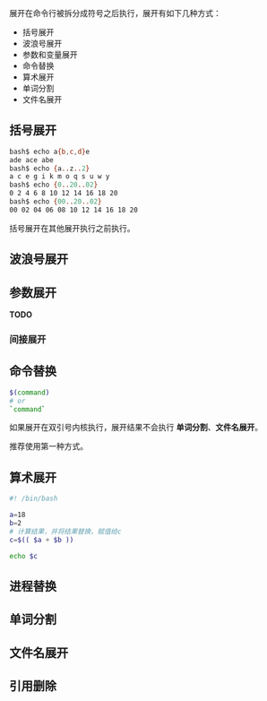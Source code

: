 展开在命令行被拆分成符号之后执行，展开有如下几种方式：

* 括号展开
* 波浪号展开
* 参数和变量展开
* 命令替换
* 算术展开
* 单词分割
* 文件名展开





## 括号展开

```bash
bash$ echo a{b,c,d}e
ade ace abe
bash$ echo {a..z..2}
a c e g i k m o q s u w y
bash$ echo {0..20..02}
0 2 4 6 8 10 12 14 16 18 20
bash$ echo {00..20..02}
00 02 04 06 08 10 12 14 16 18 20
```

括号展开在其他展开执行之前执行。



## 波浪号展开



## 参数展开

**TODO**

### 间接展开





## 命令替换

```bash
$(command)
# or
`command`
```

如果展开在双引号内核执行，展开结果不会执行 **单词分割**、**文件名展开**。

推荐使用第一种方式。



## 算术展开

```bash
#! /bin/bash

a=18
b=2
# 计算结果，并将结果替换，赋值给c
c=$(( $a + $b ))

echo $c
```



## 进程替换



## 单词分割



## 文件名展开



## 引用删除

